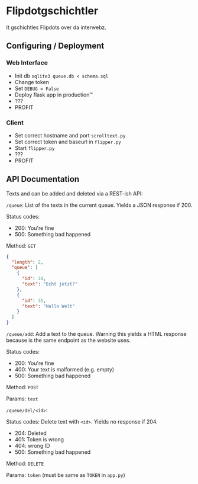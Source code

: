 # Flipdotgschichtler

It gschichtles Flipdots over da interwebz.

## Configuring / Deployment
### Web Interface

* Init db `sqlite3 queue.db < schema.sql`
* Change token
* Set `DEBUG = False`
* Deploy flask app in production™
* ???
* PROFIT

### Client

* Set correct hostname and port `scrolltext.py`
* Set correct token and baseurl in `flipper.py`
* Start `flipper.py`
* ???
* PROFIT

## API Documentation

Texts and can be added and deleted via a REST-ish API:

`/queue`: List of the texts in the current queue. Yields a JSON response if 200.

Status codes:
* 200: You're fine
* 500: Something bad happened

Method: `GET`

```json
{
  "length": 2,
  "queue": [
    {
      "id": 30,
      "text": "Echt jetzt?"
    },
    {
      "id": 31,
      "text": "Hallo Welt"
    }
  ]
}
```

`/queue/add`: Add a text to the queue. Warning this yields a HTML response because is the same endpoint as the website uses.

Status codes:

* 200: You're fine
* 400: Your text is malformed (e.g. empty)
* 500: Something bad happened

Method: `POST`

Params: `text`

`/queue/del/<id>`:

Status codes: Delete text with `<id>`. Yields no response if 204.

* 204: Deleted
* 401: Token is wrong
* 404: wrong ID
* 500: Something bad happened

Method: `DELETE`

Params: `token` (must be same as `TOKEN` in `app.py`)
